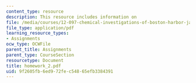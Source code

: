 ```yaml
---
content_type: resource
description: This resource includes information on
file: /media/courses/12-097-chemical-investigations-of-boston-harbor-january-iap-2006/9f2605fb6ed972fec54865efb3384391_homework_2.pdf
file_type: application/pdf
learning_resource_types:
- Assignments
ocw_type: OCWFile
parent_title: Assignments
parent_type: CourseSection
resourcetype: Document
title: homework_2.pdf
uid: 9f2605fb-6ed9-72fe-c548-65efb3384391
---
```

